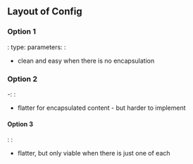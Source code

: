 ## Layout of Config

### Option 1

<name>:
    type: <type>
    parameters:
        <param1>: <value1>

- clean and easy when there is no encapsulation

### Option 2

<name>-<type>:
    <param1>: <value1>

- flatter for encapsulated content - but harder to implement

#### Option 3

<type>:
    <param1>: <value1>

- flatter, but only viable when there is just one of each


